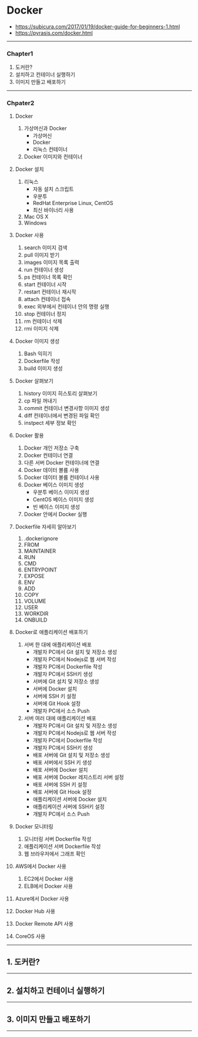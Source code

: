 # Docker
- https://subicura.com/2017/01/19/docker-guide-for-beginners-1.html
- https://pyrasis.com/docker.html
---
### Chapter1
1. 도커란?
2. 설치하고 컨테이너 실행하기
3. 이미지 만들고 배포하기
---
### Chpater2
1. Docker
    1. 가상머신과 Docker
        - 가상머신
        - Docker
        - 리눅스 컨테이너
    2. Docker 이미지와 컨테이너
2. Docker 설치
    1. 리눅스
        - 자동 설치 스크립트
        - 우분투
        - RedHat Enterprise Linux, CentOS
        - 최신 바이너리 사용
    2. Mac OS X
    3. Windows
3. Docker 사용
    1. search 이미지 검색
    2. pull 이미지 받기
    3. images 이미지 목록 출력
    4. run 컨테이너 생성
    5. ps 컨테이너 목록 확인
    6. start 컨테이너 시작
    7. restart 컨테이너 재시작
    8. attach 컨테이너 접속
    9. exec 외부에서 컨테이너 안의 명령 실행
    10. stop 컨테이너 정지
    11. rm 컨테이너 삭제
    12. rmi 이미지 삭제
4. Docker 이미지 생성
    1. Bash 익히기
    2. Dockerfile 작성
    3. build 이미지 생성
5. Docker 살펴보기
    1. history 이미지 히스토리 살펴보기
    2. cp 파일 꺼내기
    3. commit 컨테이너 변경사항 이미지 생성
    4. diff 컨테이너에서 변경된 파일 확인
    5. instpect 세부 정보 확인
6. Docker 활용
    1. Docker 개인 저장소 구축
    2. Docker 컨테이너 연결
    3. 다른 서버 Docker 컨테이너에 연결
    4. Docker 데이터 볼륨 사용
    5. Docker 데이터 볼륨 컨테이너 사용
    6. Docker 베이스 이미지 생성
        - 우분투 베이스 이미지 생성
        - CentOS 베이스 이미지 생성
        - 빈 베이스 이미지 생성
    7. Docker 안에서 Docker 실행
7. Dockerfile 자세히 알아보기
    1. .dockerignore
    2. FROM
    3. MAINTAINER
    4. RUN
    5. CMD
    6. ENTRYPOINT
    7. EXPOSE
    8. ENV
    9. ADD
    10. COPY
    11. VOLUME
    12. USER
    13. WORKDIR
    14. ONBUILD
8. Docker로 애플리케이션 배포하기
    1. 서버 한 대에 애플리케이션 배포
        - 개발자 PC에서 Git 설치 및 저장소 생성
        - 개발자 PC에서 Nodejs로 웹 서버 작성
        - 개발자 PC에서 Dockerfile 작성
        - 개발자 PC에서 SSH키 생성
        - 서버에 Git 설치 및 저장소 생성
        - 서버에 Docker 설치
        - 서버에 SSH 키 설정
        - 서버에 Git Hook 설정
        - 개발자 PC에서 소스 Push
    2. 서버 여러 대에 애플리케이션 배포
        - 개발자 PC에서 Git 설치 및 저장소 생성
        - 개발자 PC에서 Nodejs로 웹 서버 작성
        - 개발자 PC에서 Dockerfile 작성
        - 개발자 PC에서 SSH키 생성
        - 배포 서버에 Git 설치 및 저장소 생성
        - 배포 서버에서 SSH 키 생성
        - 배포 서버에 Docker 설치
        - 배포 서버에 Docker 레지스트리 서버 설정
        - 배포 서버에 SSH 키 설정
        - 배포 서버에 Git Hook 설정
        - 애플리케이션 서버에 Docker 설치
        - 애플리케이션 서버에 SSH키 설정
        - 개발자 PC에서 소스 Push
9. Docker 모니터링
    1. 모니터링 서버 Dockerfile 작성
    2. 애플리케이션 서버 Dockerfile 작성
    3. 웹 브라우저에서 그래프 확인
10. AWS에서 Docker 사용
    1. EC2에서 Docker 사용
    2. ELB에서 Docker 사용
        
11. Azure에서 Docker 사용
12. Docker Hub 사용
13. Docker Remote API 사용
14. CoreOS 사용

---
## 1. 도커란?
---
## 2. 설치하고 컨테이너 실행하기
---
## 3. 이미지 만들고 배포하기
---